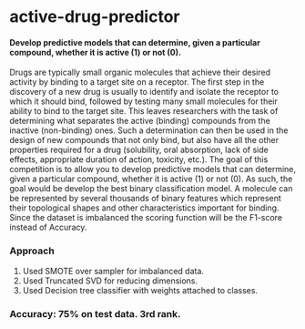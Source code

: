 


# active-drug-predictor


#### Develop predictive models that can determine, given a particular compound, whether it is active (1) or not (0).

Drugs are typically small organic molecules that achieve their desired activity by binding to a target site on a receptor. The first step in the discovery of a new drug is usually to identify and isolate the receptor to which it should bind, followed by testing many small molecules for their ability to bind to the target site. This leaves researchers with the task of determining what separates the active (binding) compounds from the inactive (non-binding) ones. Such a determination can then be used in the design of new compounds that not only bind, but also have all the other properties required for a drug (solubility, oral absorption, lack of side effects, appropriate duration of action, toxicity, etc.).
The goal of this competition is to allow you to develop predictive models that can determine, given a particular compound, whether it is active (1) or not (0). As such, the goal would be develop the best binary classification model.
A molecule can be represented by several thousands of binary features which represent their topological shapes and other characteristics important for binding.
Since the dataset is imbalanced the scoring function will be the F1-score instead of Accuracy.


### Approach
1. Used SMOTE over sampler for imbalanced data.
2. Used Truncated SVD for reducing dimensions.
3. Used Decision tree classifier with weights attached to classes.


### Accuracy: 75% on test data. 3rd rank.
